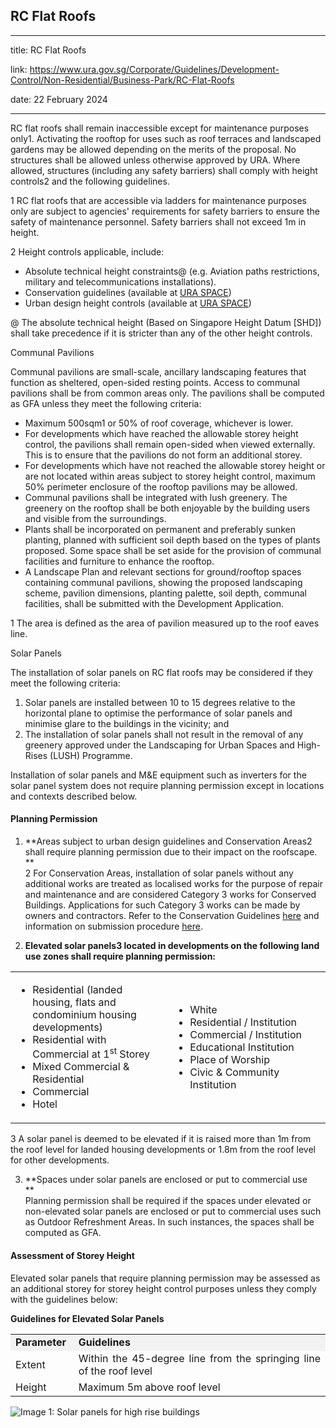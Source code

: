 ## RC Flat Roofs
---
title: RC Flat Roofs

link: https://www.ura.gov.sg/Corporate/Guidelines/Development-Control/Non-Residential/Business-Park/RC-Flat-Roofs

date: 22 February 2024

---


RC flat roofs shall remain inaccessible except for maintenance purposes only1. Activating the rooftop for uses such as roof terraces and landscaped gardens may be allowed depending on the merits of the proposal. No structures shall be allowed unless otherwise approved by URA. Where allowed, structures (including any safety barriers) shall comply with height controls2 and the following guidelines.

1 RC flat roofs that are accessible via ladders for maintenance purposes only are subject to agencies' requirements for safety barriers to ensure the safety of maintenance personnel. Safety barriers shall not exceed 1m in height.

2 Height controls applicable, include:

-   Absolute technical height constraints@ (e.g. Aviation paths restrictions, military and telecommunications installations).
-   Conservation guidelines (available at [URA SPACE](https://www.ura.gov.sg/maps/?service=STB))
-   Urban design height controls (available at [URA SPACE](https://www.ura.gov.sg/maps/?service=STB))

@ The absolute technical height (Based on Singapore Height Datum \[SHD\]) shall take precedence if it is stricter than any of the other height controls.

Communal Pavilions

Communal pavilions are small-scale, ancillary landscaping features that function as sheltered, open-sided resting points. Access to communal pavilions shall be from common areas only. The pavilions shall be computed as GFA unless they meet the following criteria:

-   Maximum 500sqm1 or 50% of roof coverage, whichever is lower.
-   For developments which have reached the allowable storey height control, the pavilions shall remain open-sided when viewed externally. This is to ensure that the pavilions do not form an additional storey.
-   For developments which have not reached the allowable storey height or are not located within areas subject to storey height control, maximum 50% perimeter enclosure of the rooftop pavilions may be allowed.
-   Communal pavilions shall be integrated with lush greenery. The greenery on the rooftop shall be both enjoyable by the building users and visible from the surroundings.
-   Plants shall be incorporated on permanent and preferably sunken planting, planned with sufficient soil depth based on the types of plants proposed. Some space shall be set aside for the provision of communal facilities and furniture to enhance the rooftop.
-   A Landscape Plan and relevant sections for ground/rooftop spaces containing communal pavilions, showing the proposed landscaping scheme, pavilion dimensions, planting palette, soil depth, communal facilities, shall be submitted with the Development Application.

1 The area is defined as the area of pavilion measured up to the roof eaves line.

Solar Panels

The installation of solar panels on RC flat roofs may be considered if they meet the following criteria:

1.  Solar panels are installed between 10 to 15 degrees relative to the horizontal plane to optimise the performance of solar panels and minimise glare to the buildings in the vicinity; and
2.  The installation of solar panels shall not result in the removal of any greenery approved under the Landscaping for Urban Spaces and High-Rises (LUSH) Programme.

Installation of solar panels and M&E equipment such as inverters for the solar panel system does not require planning permission except in locations and contexts described below.

#### Planning Permission

1.  **Areas subject to urban design guidelines and Conservation Areas2 shall require planning permission due to their impact on the roofscape.  
    **  
    2 For Conservation Areas, installation of solar panels without any additional works are treated as localised works for the purpose of repair and maintenance and are considered Category 3 works for Conserved Buildings. Applications for such Category 3 works can be made by owners and contractors. Refer to the Conservation Guidelines [here](https://www.ura.gov.sg/Corporate/Guidelines/Conservation) and information on submission procedure [here](https://www.ura.gov.sg/Corporate/Guidelines/Conservation/Additions-Alterations/Types-Works).

2.  **Elevated solar panels3 located in developments on the following land use zones shall require planning permission:**

<table width="100%"><tbody><tr><td style="width: 50%;"><ul><li>Residential (landed housing, flats and condominium housing developments)</li><li>Residential with Commercial at 1<sup>st</sup> Storey</li><li>Mixed Commercial &amp; Residential</li><li>Commercial</li><li>Hotel</li></ul></td><td style="width: 50%;"><ul><li>White</li><li>Residential / Institution</li><li>Commercial / Institution</li><li>Educational Institution</li><li>Place of Worship</li><li>Civic &amp; Community Institution</li></ul></td></tr></tbody></table>

  
3 A solar panel is deemed to be elevated if it is raised more than 1m from the roof level for landed housing developments or 1.8m from the roof level for other developments.

3.  **Spaces under solar panels are enclosed or put to commercial use  
    **  
    Planning permission shall be required if the spaces under elevated or non-elevated solar panels are enclosed or put to commercial uses such as Outdoor Refreshment Areas. In such instances, the spaces shall be computed as GFA.

#### Assessment of Storey Height

Elevated solar panels that require planning permission may be assessed as an additional storey for storey height control purposes unless they comply with the guidelines below:

**Guidelines for Elevated Solar Panels**

<table width="100%"><tbody><tr><td style="background-color: #f2f2f2; width: 20%; text-align: justify;"><strong>Parameter</strong></td><td style="background-color: #f2f2f2; width: 80%; text-align: justify;"><strong>Guidelines</strong></td></tr><tr><td style="text-align: justify;">Extent</td><td style="text-align: justify;">Within the 45-degree line from the springing line of the roof level</td></tr><tr><td style="text-align: justify;">Height</td><td style="text-align: justify;">Maximum 5m above roof level</td></tr></tbody></table>

  
![Image 1: Solar panels for high rise buildings](https://www.ura.gov.sg/-/media/Corporate/Guidelines/Development-control/GFA/GFA54_Solar_Panels_Buildings.jpg?h=100%25&w=100%25)





